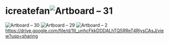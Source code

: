 # icreatefan![Artboard – 31](https://github.com/user-attachments/assets/a85ab1f3-6108-42d2-899d-5c799f70e9d7)
![Artboard – 30](https://github.com/user-attachments/assets/89996303-9d3a-4536-b21e-514facbd78ad)
![Artboard – 29](https://github.com/user-attachments/assets/22bfd4d7-a40a-48a1-8f87-48794efed71c)
![Artboard – 2](https://github.com/user-attachments/assets/26d7ef3e-6280-4543-b9b1-9df3f8694d32)
https://drive.google.com/file/d/1It_unhcFkkDDDALhTQ5RReT4RlysCAsJ/view?usp=sharing
